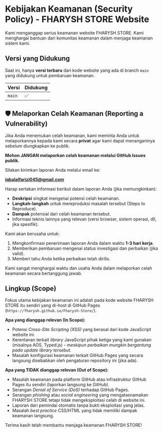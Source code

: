 # Kebijakan Keamanan (Security Policy) - FHARYSH STORE Website

Kami menganggap serius keamanan website FHARYSH STORE. Kami menghargai bantuan dari komunitas keamanan dalam menjaga keamanan sistem kami.

## Versi yang Didukung

Saat ini, hanya **versi terbaru** dari kode website yang ada di branch `main` yang didukung untuk pembaruan keamanan.

| Versi | Didukung          |
| ------- | ----------------- |
| `main`  | :white_check_mark: |

## 🛡️ Melaporkan Celah Keamanan (Reporting a Vulnerability)

Jika Anda menemukan celah keamanan, kami meminta Anda untuk melaporkannya kepada kami secara **privat** agar kami dapat menanganinya sebelum diungkapkan ke publik.

**Mohon JANGAN melaporkan celah keamanan melalui GitHub Issues publik.**

Silakan kirimkan laporan Anda melalui email ke:

**iqbalalfarizi045@gmail.com**

Harap sertakan informasi berikut dalam laporan Anda (jika memungkinkan):

* **Deskripsi** singkat mengenai potensi celah keamanan.
* **Langkah-langkah** untuk mereproduksi masalah tersebut (Steps to Reproduce).
* **Dampak** potensial dari celah keamanan tersebut.
* Informasi teknis lainnya yang relevan (versi browser, sistem operasi, dll, jika spesifik).

Kami akan berusaha untuk:

1.  Mengkonfirmasi penerimaan laporan Anda dalam waktu **1-3 hari kerja**.
2.  Memberikan pembaruan mengenai status investigasi dan perbaikan (jika valid).
3.  Memberi tahu Anda ketika perbaikan telah dirilis.

Kami sangat menghargai waktu dan usaha Anda dalam melaporkan celah keamanan secara bertanggung jawab.

## Lingkup (Scope)

Fokus utama kebijakan keamanan ini adalah pada kode website FHARYSH STORE itu sendiri yang di-host di GitHub Pages (`https://fharysh.github.io/Fharysh-Store/`).

**Apa yang dianggap relevan (In Scope):**

* Potensi *Cross-Site Scripting (XSS)* yang berasal dari kode JavaScript website ini.
* Kerentanan terkait *library* JavaScript pihak ketiga yang kami gunakan (misalnya AOS, Typed.js) - *meskipun perbaikan mungkin bergantung pada update library tersebut*.
* Masalah konfigurasi keamanan terkait GitHub Pages yang secara langsung disebabkan oleh pengaturan repository ini (jika ada).

**Apa yang TIDAK dianggap relevan (Out of Scope):**

* Masalah keamanan pada platform GitHub atau infrastruktur GitHub Pages itu sendiri (laporkan langsung ke GitHub).
* Serangan *Denial of Service (DoS)* terhadap GitHub Pages.
* Serangan *phishing* atau *social engineering* yang mengatasnamakan FHARYSH STORE tetapi tidak mengeksploitasi celah di website ini.
* Laporan dari pemindai otomatis tanpa bukti eksploitasi yang jelas.
* Masalah *best practice* CSS/HTML yang tidak memiliki dampak keamanan langsung.

Terima kasih telah membantu menjaga keamanan FHARYSH STORE!
